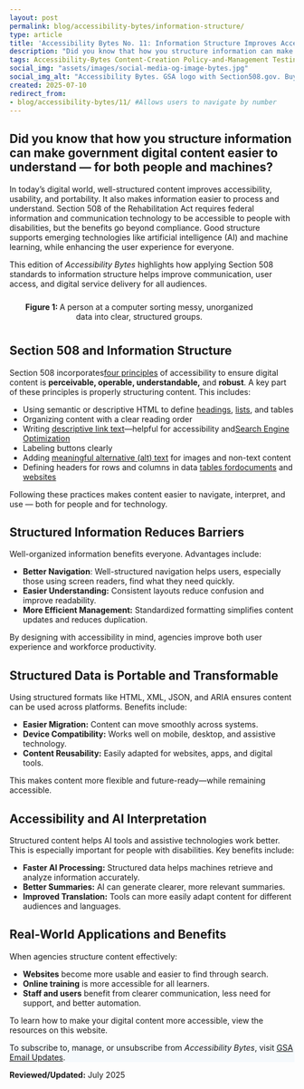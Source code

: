 ```yaml
---
layout: post
permalink: blog/accessibility-bytes/information-structure/
type: article
title: 'Accessibility Bytes No. 11: Information Structure Improves Access, Experience and Understanding'
description: "Did you know that how you structure information can make government digital content easier to understand — for both people and machines?"
tags: Accessibility-Bytes Content-Creation Policy-and-Management Testing #choose one or more (space separated): Accessibility-Bytes Acquisition Content-Creation Design-and-Develop Events Policy-and-Management Testing
social_img: "assets/images/social-media-og-image-bytes.jpg"
social_img_alt: "Accessibility Bytes. GSA logo with Section508.gov. Buy. Build. Be Accessible."
created: 2025-07-10
redirect_from:
- blog/accessibility-bytes/11/ #Allows users to navigate by number
---
```

<h2 style="line-height:1.2;">Did you know that how you structure information can make government digital content easier to understand — for both people and machines?</h2>

In today’s digital world, well-structured content improves accessibility, usability, and portability. It also makes information easier to process and understand. Section 508 of the Rehabilitation Act requires federal information and communication technology to be accessible to people with disabilities, but the benefits go beyond compliance. Good structure supports emerging technologies like artificial intelligence (AI) and machine learning, while enhancing the user experience for everyone.

This edition of *Accessibility Bytes* highlights how applying Section 508 standards to information structure helps improve communication, user access, and digital service delivery for all audiences.

<div class="tablet:grid-col" style="margin: auto; max-width: 90%; text-align: center; padding: 10px 0px">
   <div class="margin-top-1"><a href="https://www.section508.gov"><img src="{{site.baseurl}}/assets/images/byte-011-figure-1.jpg" alt="" aria-describedby="figure-1" class="border-2px border-base-light shadow-2 padding-1"></a>
   </div>
   <div class="font-mono-3xs margin-x-auto auto" style="max-width: 90%; text-align: center;"><span id="figure-1"><strong>Figure 1: </strong>A person at a computer sorting messy, unorganized data into clear, structured groups.</span>
   </div>
</div>

## Section 508 and Information Structure

Section 508 incorporates ​<a href="https://www.w3.org/WAI/WCAG20/Understanding/intro#understanding-the-four-principles-of-accessibility" target="_blank" class="usa-link--external">four principles</a> of accessibility to ensure digital content is **perceivable, operable, understandable,** and **robust**. A key part of these principles is properly structuring content. This includes:

* Using semantic or descriptive HTML to define ​[headings]({{site.baseurl}}/blog/accessibility-bytes/6/), ​[lists]({{site.baseurl}}/blog/accessibility-bytes/7/), and tables
* Organizing content with a clear reading order
* Writing ​[descriptive link text]({{site.baseurl}}/training/documents/aed-cop-docx07/)&mdash;helpful for accessibility and ​<a href="https://digital.gov/topics/search-engine-optimization/" target="_blank" class="usa-link--external">Search Engine Optimization</a>
* Labeling buttons clearly
* Adding ​[meaningful alternative (alt) text]({{site.baseurl}}/create/alternative-text/) for images and non-text content
* Defining headers for rows and columns in data [tables for ​documents]({{site.baseurl}}/training/documents/aed-cop-docx05/) and ​<a href="https://webaim.org/techniques/tables/data" target="_blank" class="usa-link--external">websites</a> 

Following these practices makes content easier to navigate, interpret, and use — both for people and for technology.

## Structured Information Reduces Barriers
Well-organized information benefits everyone. Advantages include:

* **Better Navigation**: Well-structured navigation helps users, especially those using screen readers, find what they need quickly.
* **Easier Understanding:** Consistent layouts reduce confusion and improve readability.
* **More Efficient Management:** Standardized formatting simplifies content updates and reduces duplication.

By designing with accessibility in mind, agencies improve both user experience and workforce productivity.

## Structured Data is Portable and Transformable
Using structured formats like HTML, XML, JSON, and ARIA ensures content can be used across platforms. Benefits include:

* **Easier Migration:** Content can move smoothly across systems.
* **Device Compatibility:** Works well on mobile, desktop, and assistive technology.
* **Content Reusability:** Easily adapted for websites, apps, and digital tools.

This makes content more flexible and future-ready&mdash;while remaining accessible.

## Accessibility and AI Interpretation
Structured content helps AI tools and assistive technologies work better. This is especially important for people with disabilities. Key benefits include:

* **Faster AI Processing:** Structured data helps machines retrieve and analyze information accurately.
* **Better Summaries:** AI can generate clearer, more relevant summaries.
* **Improved Translation:** Tools can more easily adapt content for different audiences and languages.

## Real-World Applications and Benefits

When agencies structure content effectively:

* **Websites** become more usable and easier to find through search.
* **Online training** is more accessible for all learners.
* **Staff and users** benefit from clearer communication, less need for support, and better automation.

To learn how to make your digital content more accessible, view the resources on this website.

<div class="border-base radius-lg border-1px padding-1" style="width: 100%; background-color: #f5f9fc;">
To subscribe to, manage, or unsubscribe from <em>Accessibility Bytes</em>, visit <a href="https://public.govdelivery.com/accounts/USGSA/subscriber/new?topic_id=USGSA_1324" target="_blank" class="usa-link--external">GSA Email Updates</a>.
</div>

**Reviewed/Updated:** July 2025
